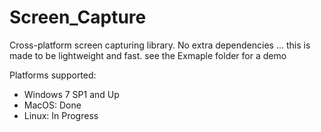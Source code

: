 # Screen_Capture
Cross-platform screen capturing library. No extra dependencies ... this is made to be lightweight and fast.
see the Exmaple folder for a demo

Platforms supported:
<ul>
<li>Windows 7 SP1 and Up</li>
<li>MacOS: Done</li>
<li>Linux: In Progress</li>
</ul>



